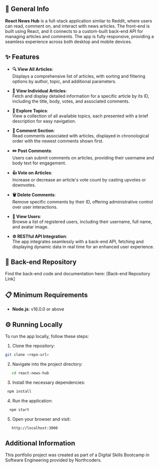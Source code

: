 
## 🧭 General Info

**React News Hub** is a full-stack application similar to Reddit, where users can read, comment on, and interact with news articles. The front-end is built using React, and it connects to a custom-built back-end API for managing articles and comments. The app is fully responsive, providing a seamless experience across both desktop and mobile devices.

## ✨ Features

- **🔍 View All Articles**:  
  Displays a comprehensive list of articles, with sorting and filtering options by author, topic, and additional parameters.

- **📄 View Individual Articles**:  
  Fetch and display detailed information for a specific article by its ID, including the title, body, votes, and associated comments.

- **📂 Explore Topics**:  
  View a collection of all available topics, each presented with a brief description for easy navigation.

- **💬 Comment Section**:  
  Read comments associated with articles, displayed in chronological order with the newest comments shown first.

- **✏️ Post Comments**:  
  Users can submit comments on articles, providing their username and body text for engagement.

- **👍 Vote on Articles**:  
  Increase or decrease an article's vote count by casting upvotes or downvotes.

- **🗑️ Delete Comments**:  
  Remove specific comments by their ID, offering administrative control over user interactions.

- **👥 View Users**:  
  Browse a list of registered users, including their username, full name, and avatar image.

- **⚙️ RESTful API Integration**:  
  The app integrates seamlessly with a back-end API, fetching and displaying dynamic data in real time for an enhanced user experience.

## 📂 Back-end Repository

Find the back-end code and documentation here: [Back-end Repository Link]

## 📋 Minimum Requirements

- **Node.js**: v16.0.0 or above

## ⚙️ Running Locally

To run the app locally, follow these steps:

1. Clone the repository:

```bash
git clone <repo-url>
```
   
2. Navigate into the project directory:

```bash
   cd react-news-hub
   ```

3. Install the necessary dependencies:

```bash
 npm install
   ```

4. Run the application:

```bash
  npm start
   ```

5. Open your browser and visit:

```bash
   http://localhost:3000
   ```

## Additional Information
This portfolio project was created as part of a Digital Skills Bootcamp in Software Engineering provided by Northcoders.
